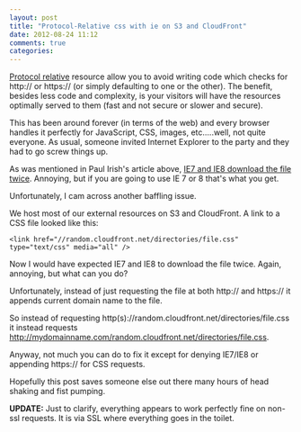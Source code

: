 ```yaml
---
layout: post
title: "Protocol-Relative css with ie on S3 and CloudFront"
date: 2012-08-24 11:12
comments: true
categories: 
---
```


[Protocol relative](http://paulirish.com/2010/the-protocol-relative-url/) resource allow you to avoid writing code which checks for http:// or https:// (or simply defaulting to one or the other). The benefit, besides less code and complexity, is your visitors will have the resources optimally served to them (fast and not secure or slower and secure). 

This has been around forever (in terms of the web) and every browser handles it perfectly for JavaScript, CSS, images, etc.....well, not quite everyone. As usual, someone invited Internet Explorer to the party and they had to go screw things up. 

As was mentioned in Paul Irish's article above, [IE7 and IE8 download the file twice](http://www.stevesouders.com/blog/2010/02/10/5a-missing-schema-double-download/). Annoying, but  if you are going to use IE 7 or 8 that's what you get. 

Unfortunately, I cam across another baffling issue. 

We host most of our external resources on S3 and CloudFront. A link to a CSS file looked like this: 

	<link href="//random.cloudfront.net/directories/file.css" type="text/css" media="all" />
	
Now I would have expected IE7 and IE8 to download the file twice. Again, annoying, but what can you do? 

Unfortunately, instead of just requesting the file at both http:// and https:// it appends current domain name to the file. 

So instead of requesting http(s)://random.cloudfront.net/directories/file.css it instead requests http://mydomainname.com/random.cloudfront.net/directories/file.css. 

Anyway, not much you can do to fix it except for denying IE7/IE8 or appending https:// for CSS requests. 

Hopefully this post saves someone else out there many hours of head shaking and fist pumping. 

**UPDATE:** Just to clarify, everything appears to work perfectly fine on non-ssl requests. It is via SSL where everything goes in the toilet. 